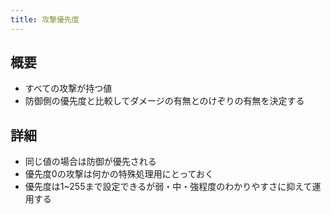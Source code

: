 ```yaml
---
title: 攻撃優先度
---
```


## 概要
* すべての攻撃が持つ値
* 防御側の優先度と比較してダメージの有無とのけぞりの有無を決定する

## 詳細
* 同じ値の場合は防御が優先される
* 優先度0の攻撃は何かの特殊処理用にとっておく
* 優先度は1~255まで設定できるが弱・中・強程度のわかりやすさに抑えて運用する
